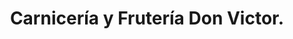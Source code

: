 ---
title: "Carnicería y Frutería Don Victor."
url: /mexicali/carniceria-y-fruteria-don-victor/
shop: Supermarkt
---